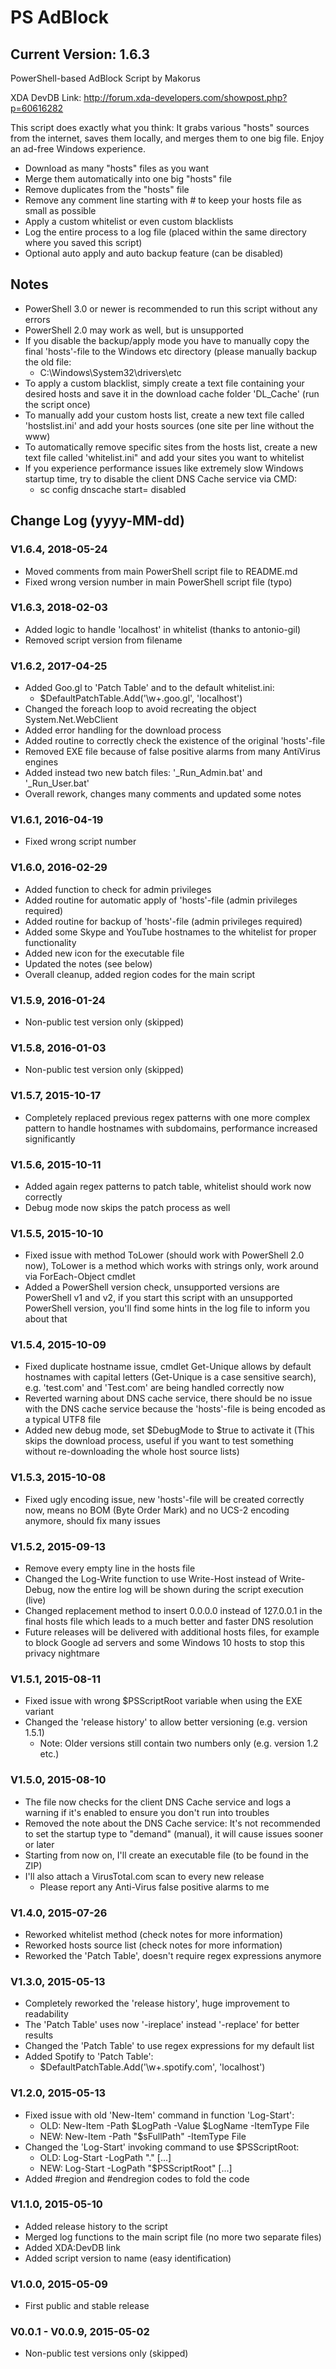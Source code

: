 # PS AdBlock
## Current Version: 1.6.3
PowerShell-based AdBlock Script by Makorus<br />

XDA DevDB Link:    http://forum.xda-developers.com/showpost.php?p=60616282<br />

This script does exactly what you think: It grabs various "hosts" sources from the internet, saves them locally, and merges them to one big file. Enjoy an ad-free Windows experience.

* Download as many "hosts" files as you want
* Merge them automatically into one big "hosts" file
* Remove duplicates from the "hosts" file
* Remove any comment line starting with # to keep your hosts file as small as possible
* Apply a custom whitelist or even custom blacklists
* Log the entire process to a log file (placed within the same directory where you saved this script)
* Optional auto apply and auto backup feature (can be disabled)


## Notes
* PowerShell 3.0 or newer is recommended to run this script without any errors
* PowerShell 2.0 may work as well, but is unsupported
* If you disable the backup/apply mode you have to manually copy the final 'hosts'-file to the Windows etc directory (please manually backup the old file:
  * C:\Windows\System32\drivers\etc
* To apply a custom blacklist, simply create a text file containing your desired hosts and save it in the download cache folder 'DL_Cache' (run the script once)
* To manually add your custom hosts list, create a new text file called 'hostslist.ini' and add your hosts sources (one site per line without the www)
* To automatically remove specific sites from the hosts list, create a new text file called 'whitelist.ini" and add your sites you want to whitelist 
* If you experience performance issues like extremely slow Windows startup time, try to disable the client DNS Cache service via CMD:
  * sc config dnscache start= disabled

## Change Log (yyyy-MM-dd)
### V1.6.4, 2018-05-24
* Moved comments from main PowerShell script file to README.md
* Fixed wrong version number in main PowerShell script file (typo)

### V1.6.3, 2018-02-03
* Added logic to handle 'localhost' in whitelist (thanks to antonio-gil)
* Removed script version from filename

### V1.6.2, 2017-04-25
* Added Goo.gl to 'Patch Table' and to the default whitelist.ini:
  * $DefaultPatchTable.Add('\w+.goo.gl', 'localhost')
* Changed the foreach loop to avoid recreating the object System.Net.WebClient
* Added error handling for the download process
* Added routine to correctly check the existence of the original 'hosts'-file
* Removed EXE file because of false positive alarms from many AntiVirus engines
* Added instead two new batch files: '_Run_Admin.bat' and '_Run_User.bat'
* Overall rework, changes many comments and updated some notes

### V1.6.1, 2016-04-19
* Fixed wrong script number

### V1.6.0, 2016-02-29
* Added function to check for admin privileges
* Added routine for automatic apply of 'hosts'-file (admin privileges required)
* Added routine for backup of 'hosts'-file (admin privileges required)
* Added some Skype and YouTube hostnames to the whitelist for proper functionality
* Added new icon for the executable file
* Updated the notes (see below)
* Overall cleanup, added region codes for the main script

### V1.5.9, 2016-01-24
* Non-public test version only (skipped)

### V1.5.8, 2016-01-03
* Non-public test version only (skipped)

### V1.5.7, 2015-10-17
* Completely replaced previous regex patterns with one more complex pattern to handle hostnames with subdomains, performance increased significantly

### V1.5.6, 2015-10-11
* Added again regex patterns to patch table, whitelist should work now correctly
* Debug mode now skips the patch process as well

### V1.5.5, 2015-10-10
* Fixed issue with method ToLower (should work with PowerShell 2.0 now), ToLower is a method which works with strings only, work around via ForEach-Object cmdlet
* Added a PowerShell version check, unsupported versions are PowerShell v1 and v2, if you start this script with an unsupported PowerShell version, you'll find some hints in the log file to inform you about that

### V1.5.4, 2015-10-09
* Fixed duplicate hostname issue, cmdlet Get-Unique allows by default hostnames with capital letters (Get-Unique is a case sensitive search), e.g. 'test.com' and 'Test.com' are being handled correctly now
* Reverted warning about DNS cache service, there should be no issue with the DNS cache service because the 'hosts'-file is being encoded as a typical UTF8 file
* Added new debug mode, set $DebugMode to $true to activate it (This skips the download process, useful if you want to test something without re-downloading the whole host source lists)

### V1.5.3, 2015-10-08
* Fixed ugly encoding issue, new 'hosts'-file will be created correctly now, means no BOM (Byte Order Mark) and no UCS-2 encoding anymore, should fix many issues

### V1.5.2, 2015-09-13
* Remove every empty line in the hosts file
* Changed the Log-Write function to use Write-Host instead of Write-Debug, now the entire log will be shown during the script execution (live)
* Changed replacement method to insert 0.0.0.0 instead of 127.0.0.1 in the final hosts file which leads to a much better and faster DNS resolution
* Future releases will be delivered with additional hosts files, for example to block Google ad servers and some Windows 10 hosts to stop this privacy nightmare

### V1.5.1, 2015-08-11
* Fixed issue with wrong $PSScriptRoot variable when using the EXE variant
* Changed the 'release history' to allow better versioning (e.g. version 1.5.1)
  * Note: Older versions still contain two numbers only (e.g. version 1.2 etc.)

### V1.5.0, 2015-08-10
* The file now checks for the client DNS Cache service and logs a warning if it's enabled to ensure you don't run into troubles
* Removed the note about the DNS Cache service: It's not recommended to set the startup type to "demand" (manual), it will cause issues sooner or later
* Starting from now on, I'll create an executable file (to be found in the ZIP)
* I'll also attach a VirusTotal.com scan to every new release 
  * Please report any Anti-Virus false positive alarms to me

### V1.4.0, 2015-07-26
* Reworked whitelist method (check notes for more information)
* Reworked hosts source list (check notes for more information)
* Reworked the 'Patch Table', doesn't require regex expressions anymore

### V1.3.0, 2015-05-13
* Completely reworked the 'release history', huge improvement to readability
* The 'Patch Table' uses now '-ireplace' instead '-replace' for better results
* Changed the 'Patch Table' to use regex expressions for my default list
* Added Spotify to 'Patch Table':
  * $DefaultPatchTable.Add('\w+.spotify.com', 'localhost')

### V1.2.0, 2015-05-13
* Fixed issue with old 'New-Item' command in function 'Log-Start':
  * OLD: New-Item -Path $LogPath -Value $LogName -ItemType File
  * NEW: New-Item -Path "$sFullPath" -ItemType File
* Changed the 'Log-Start' invoking command to use $PSScriptRoot:
  * OLD: Log-Start -LogPath ".\" [...]
  * NEW: Log-Start -LogPath "$PSScriptRoot" [...]
* Added #region and #endregion codes to fold the code

### V1.1.0, 2015-05-10
* Added release history to the script
* Merged log functions to the main script file (no more two separate files)
* Added XDA:DevDB link
* Added script version to name (easy identification)

### V1.0.0, 2015-05-09
* First public and stable release

### V0.0.1 - V0.0.9, 2015-05-02
* Non-public test versions only (skipped)
